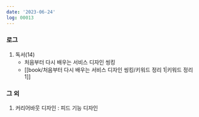 ```yaml
---
date: '2023-06-24'
log: 00013
---
```


### 로그

1. 독서(14)
	- 처음부터 다시 배우는 서비스 디자인 씽킹
	- [[book/처음부터 다시 배우는 서비스 디자인 씽킹/키워드 정리 1|키워드 정리 1]]


### 그 외

1. 커리어바웃 디자인 : 피드 기능 디자인
